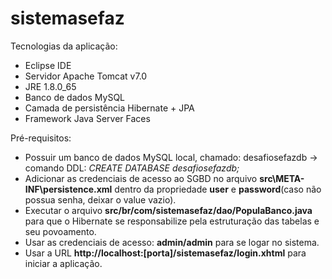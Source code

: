 # sistemasefaz

Tecnologias da aplicação:
*  Eclipse IDE
*  Servidor Apache Tomcat v7.0
*  JRE 1.8.0_65
*  Banco de dados MySQL 
*  Camada de persistência Hibernate + JPA
*  Framework Java Server Faces

Pré-requisitos:
*  Possuir um banco de dados MySQL local, chamado: desafiosefazdb ->
 comando DDL: *CREATE DATABASE desafiosefazdb;*
*  Adicionar as credenciais de acesso ao SGBD no arquivo **src\META-INF\persistence.xml** dentro da propriedade **user** e **password**(caso não possua senha, deixar o value vazio).
*  Executar o arquivo **src/br/com/sistemasefaz/dao/PopulaBanco.java** para que o Hibernate se responsabilize pela estruturação das tabelas e seu povoamento.
*  Usar as credenciais de acesso: **admin/admin** para se logar no sistema.
*  Usar a URL **http://localhost:[porta]/sistemasefaz/login.xhtml** para iniciar a aplicação.
